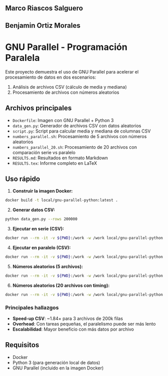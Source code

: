 ## Marco Riascos Salguero
## Benjamin Ortiz Morales

# GNU Parallel - Programación Paralela

Este proyecto demuestra el uso de GNU Parallel para acelerar el procesamiento de datos en dos escenarios:
1. Análisis de archivos CSV (cálculo de media y mediana)
2. Procesamiento de archivos con números aleatorios

## Archivos principales

- `Dockerfile`: Imagen con GNU Parallel + Python 3
- `data_gen.py`: Generador de archivos CSV con datos aleatorios
- `script.py`: Script para calcular media y mediana de columnas CSV
- `numbers_parallel.sh`: Procesamiento de 5 archivos con números aleatorios
- `numbers_parallel_20.sh`: Procesamiento de 20 archivos con comparación serie vs paralelo
- `RESULTS.md`: Resultados en formato Markdown
- `RESULTS.tex`: Informe completo en LaTeX

## Uso rápido

1. **Construir la imagen Docker:**
```bash
docker build -t local/gnu-parallel-python:latest .
```

2. **Generar datos CSV:**
```bash
python data_gen.py --rows 200000
```

3. **Ejecutar en serie (CSV):**
```bash
docker run --rm -it -v ${PWD}:/work -w /work local/gnu-parallel-python:latest bash -lc "python3 script.py data1.csv --column value2; python3 script.py data2.csv --column value2; python3 script.py data3.csv --column value2"
```

4. **Ejecutar en paralelo (CSV):**
```bash
docker run --rm -it -v ${PWD}:/work -w /work local/gnu-parallel-python:latest bash -lc "time parallel python3 script.py --column value2 ::: data1.csv data2.csv data3.csv"
```

5. **Números aleatorios (5 archivos):**
```bash
docker run --rm -it -v ${PWD}:/work -w /work local/gnu-parallel-python:latest bash -lc "./numbers_parallel.sh"
```

6. **Números aleatorios (20 archivos con timing):**
```bash
docker run --rm -it -v ${PWD}:/work -w /work local/gnu-parallel-python:latest bash -lc "./numbers_parallel_20.sh"
```

### Principales hallazgos

- **Speed-up CSV**: ~1.84× para 3 archivos de 200k filas
- **Overhead**: Con tareas pequeñas, el paralelismo puede ser más lento
- **Escalabilidad**: Mayor beneficio con más datos por archivo

## Requisitos

- Docker
- Python 3 (para generación local de datos)
- GNU Parallel (incluido en la imagen Docker)
